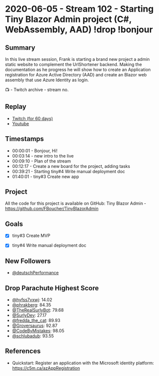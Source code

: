 
# 2020-06-05 - Stream 102 - Starting Tiny Blazor Admin project (C#, WebAssembly, AAD) !drop !bonjour

Summary
-------

In this live stream session, Frank is starting a brand new project a admin static website to complement the UrlShortener backend. Making the documentation as he progress he will show how to create an Application registration for Azure Active Directory (AAD) and create an Blazor web assembly that use Azure Identity as login. 

📺 - Twitch archive - stream no.

Replay
------

- [Twitch (for 60 days)](https://www.twitch.tv/videos/)
- [Youtube](https://youtu.be/_t0M1rr1Dc0)


Timestamps
--------

- 00:00:01 - Bonjour, Hi!
- 00:03:14 - new intro to the live
- 00:09:10 - Plan of the stream
- 00:12:17 - Create a new board for the project, adding tasks
- 00:39:21 - Starting tiny#4 Write manual deployment doc
- 01:40:01 - tiny#3 Create new app


Project
-------

All the code for this project is available on GitHub: Tiny Blazor Admin - https://github.com/FBoucher/TinyBlazorAdmin


Goals
-----

- [x] tiny#3 Create MVP
- [x] tiny#4 Write manual deployment doc


New Followers
-------------

- [@deutschPerformance](https://www.twitch.tv/deutschPerformance)


Drop Parachute Highest Score
----------------------------

- [@hyfss7vxwj](https://www.twitch.tv/hyfss7vxwj):  14.02
- [@phrakberg](https://www.twitch.tv/phrakberg):  84.35
- [@TheRealSurlyBot](https://www.twitch.tv/TheRealSurlyBot):  79.68
- [@SurlyDev](https://www.twitch.tv/SurlyDev):  27.17
- [@fredda_the_cat](https://www.twitch.tv/fredda_the_cat):  89.93
- [@Groversaurus](https://www.twitch.tv/Groversaurus):  92.87
- [@CodeByMistakes](https://www.twitch.tv/CodeByMistakes):  98.05
- [@schlubadub](https://www.twitch.tv/schlubadub):  93.55


References
----------

- Quickstart: Register an application with the Microsoft identity platform: https://c5m.ca/azAppRegistration